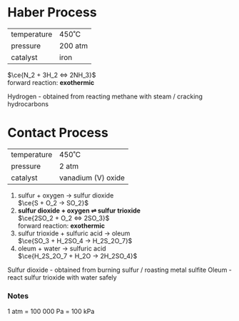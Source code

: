 # Haber Process

|             |         |
| ----------- | ------- |
| temperature | 450˚C   |
| pressure    | 200 atm |
| catalyst    | iron    |

$\ce{N_2 + 3H_2 <=> 2NH_3}$ \
forward reaction: **exothermic**

Hydrogen - obtained from reacting methane with steam / cracking hydrocarbons

# Contact Process

|             |                    |
| ----------- | ------------------ |
| temperature | 450˚C              |
| pressure    | 2 atm              |
| catalyst    | vanadium (V) oxide |

1. sulfur + oxygen → sulfur dioxide \
   $\ce{S + O_2 -> SO_2}$
2. **sulfur dioxide + oxygen $\rightleftharpoons$ sulfur trioxide** \
   $\ce{2SO_2 + O_2 <=> 2SO_3}$ \
   forward reaction: **exothermic**
3. sulfur trioxide + sulfuric acid → oleum \
   $\ce{SO_3 + H_2SO_4 -> H_2S_2O_7}$
4. oleum + water → sulfuric acid \
   $\ce{H_2S_2O_7 + H_2O -> 2H_2SO_4}$

Sulfur dioxide - obtained from burning sulfur / roasting metal sulfite
Oleum - react sulfur trioxide with water safely

### Notes

1 atm = 100 000 Pa = 100 kPa
